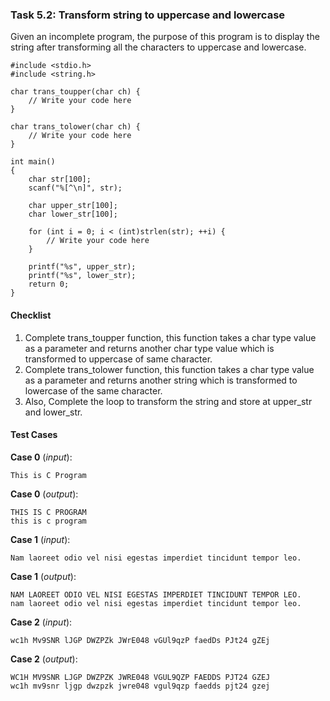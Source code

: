 ### Task 5.2: Transform string to uppercase and lowercase

Given an incomplete program, the purpose of this program is to display the string after transforming all the characters to uppercase and lowercase.

```
#include <stdio.h>
#include <string.h>

char trans_toupper(char ch) {
    // Write your code here
}

char trans_tolower(char ch) {
    // Write your code here
}

int main()
{
    char str[100];
    scanf("%[^\n]", str);

    char upper_str[100];
    char lower_str[100];

    for (int i = 0; i < (int)strlen(str); ++i) {
        // Write your code here
    }

    printf("%s", upper_str);
    printf("%s", lower_str);
    return 0;
}
```

#### Checklist

1. Complete trans_toupper function, this function takes a char type value as a parameter and returns another char type value which is transformed to uppercase of same character.
2. Complete trans_tolower function, this function takes a char type value as a parameter and returns another string which is transformed to lowercase of the same character.
3. Also, Complete the loop to transform the string and store at upper_str and lower_str.

#### Test Cases

**Case 0** (_input_):

```
This is C Program
```

**Case 0** (_output_):

```
THIS IS C PROGRAM
this is c program
```

**Case 1** (_input_):

```
Nam laoreet odio vel nisi egestas imperdiet tincidunt tempor leo.
```

**Case 1** (_output_):

```
NAM LAOREET ODIO VEL NISI EGESTAS IMPERDIET TINCIDUNT TEMPOR LEO.
nam laoreet odio vel nisi egestas imperdiet tincidunt tempor leo.
```

**Case 2** (_input_):

```
wc1h Mv9SNR lJGP DWZPZk JWrE048 vGUl9qzP faedDs PJt24 gZEj
```

**Case 2** (_output_):

```
WC1H MV9SNR LJGP DWZPZK JWRE048 VGUL9QZP FAEDDS PJT24 GZEJ
wc1h mv9snr ljgp dwzpzk jwre048 vgul9qzp faedds pjt24 gzej
```

